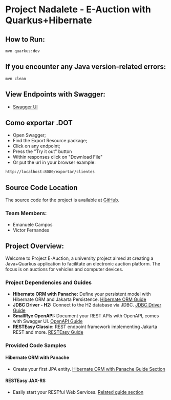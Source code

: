 # Project Nadalete - E-Auction with Quarkus+Hibernate

## How to Run:
```shell script
mvn quarkus:dev
```

## If you encounter any Java version-related errors:
```shell script
mvn clean
```
## View Endpoints with Swagger:
* [Swagger UI](http://localhost:8080/q/swagger-ui/#/)

## Como exportar .DOT
- Open Swagger;
- Find the Export Resource package;
- Click on any endpoint;
- Press the "Try it out" button
- Within responses click on "Download File"
- Or put the url in your browser example:
```shell script
http://localhost:8080/exportar/clientes
```
## Source Code Location

The source code for the project is available at [GitHub](https://github.com/victornaca/Projeto-Lab2-Fatec/tree/main/projeto.quarkus/src/main).

### Team Members:
* Emanuele Campos
* Victor Fernandes

## Project Overview:

Welcome to Project E-Auction, a university project aimed at creating a Java+Quarkus application to facilitate an electronic auction platform. The focus is on auctions for vehicles and computer devices.

### Project Dependencies and Guides

- **Hibernate ORM with Panache:** Define your persistent model with Hibernate ORM and Jakarta Persistence. [Hibernate ORM Guide](https://quarkus.io/guides/hibernate-orm-panache)
- **JDBC Driver - H2:** Connect to the H2 database via JDBC. [JDBC Driver Guide](https://quarkus.io/guides/datasource)
- **SmallRye OpenAPI:** Document your REST APIs with OpenAPI, comes with Swagger UI. [OpenAPI Guide](https://quarkus.io/guides/openapi-swaggerui)
- **RESTEasy Classic:** REST endpoint framework implementing Jakarta REST and more. [RESTEasy Guide](https://quarkus.io/guides/resteasy)

### Provided Code Samples

#### Hibernate ORM with Panache

- Create your first JPA entity. [Hibernate ORM with Panache Guide Section](https://quarkus.io/guides/hibernate-orm-panache)

#### RESTEasy JAX-RS

- Easily start your RESTful Web Services. [Related guide section](https://quarkus.io/guides/getting-started#the-jax-rs-resources)

